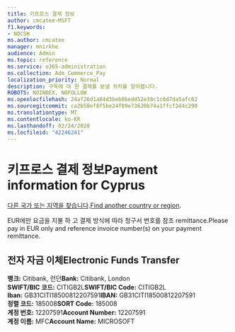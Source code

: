 ```yaml
---
title: 키프로스 결제 정보
author: cmcatee-MSFT
f1.keywords:
- NOCSH
ms.author: cmcatee
manager: mnirkhe
audience: Admin
ms.topic: reference
ms.service: o365-administration
ms.collection: Adm_Commerce_Pay
localization_priority: Normal
description: 구독에 대 한 결제를 보낼 위치를 알아봅니다.
ROBOTS: NOINDEX, NOFOLLOW
ms.openlocfilehash: 24af26d1a84d3beb8bedd52e38c1c0d7da5afc62
ms.sourcegitcommit: ca2b58ef8f5be24f09e73620b74a1ffcf2d4c290
ms.translationtype: MT
ms.contentlocale: ko-KR
ms.lasthandoff: 02/24/2020
ms.locfileid: "42246241"
---
```

# <a name="payment-information-for-cyprus"></a><span data-ttu-id="65467-103">키프로스 결제 정보</span><span class="sxs-lookup"><span data-stu-id="65467-103">Payment information for Cyprus</span></span>

<span data-ttu-id="65467-104">[다른 국가 또는 지역을 찾습니다](../billing-and-payments/pay-for-your-subscription.md).</span><span class="sxs-lookup"><span data-stu-id="65467-104">[Find another country or region](../billing-and-payments/pay-for-your-subscription.md).</span></span>

<span data-ttu-id="65467-105">EUR에만 요금을 지불 하 고 결제 방식에 따라 청구서 번호를 참조 remittance.</span><span class="sxs-lookup"><span data-stu-id="65467-105">Please pay in EUR only and reference invoice number(s) on your payment remittance.</span></span>

## <a name="electronic-funds-transfer"></a><span data-ttu-id="65467-106">전자 자금 이체</span><span class="sxs-lookup"><span data-stu-id="65467-106">Electronic Funds Transfer</span></span>

<span data-ttu-id="65467-107">**뱅크:** Citibank, 런던</span><span class="sxs-lookup"><span data-stu-id="65467-107">**Bank:** Citibank, London</span></span>  
<span data-ttu-id="65467-108">**SWIFT/BIC 코드:** CITIGB2L</span><span class="sxs-lookup"><span data-stu-id="65467-108">**SWIFT/BIC Code:** CITIGB2L</span></span>  
<span data-ttu-id="65467-109">**Iban:** GB31CITI18500812207591</span><span class="sxs-lookup"><span data-stu-id="65467-109">**IBAN:** GB31CITI18500812207591</span></span>  
<span data-ttu-id="65467-110">**정렬 코드:** 185008</span><span class="sxs-lookup"><span data-stu-id="65467-110">**SORT Code:** 185008</span></span>  
<span data-ttu-id="65467-111">**계정 번호:** 12207591</span><span class="sxs-lookup"><span data-stu-id="65467-111">**Account Number:** 12207591</span></span>  
<span data-ttu-id="65467-112">**계정 이름:** MFC</span><span class="sxs-lookup"><span data-stu-id="65467-112">**Account Name:** MICROSOFT</span></span>  